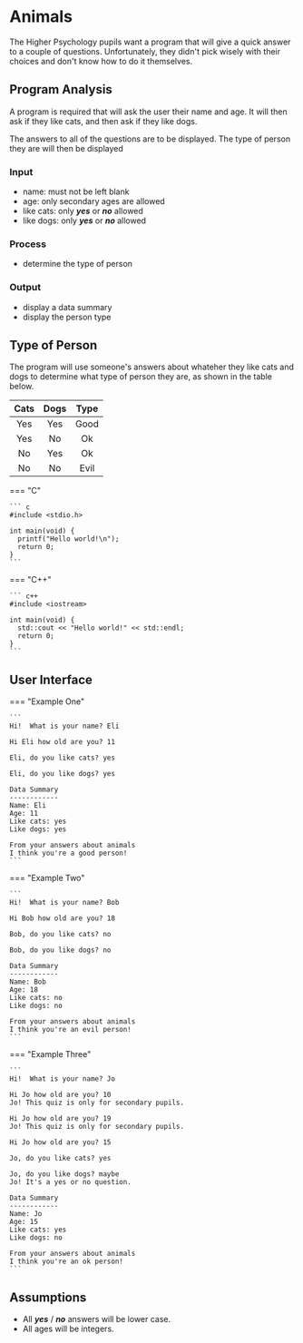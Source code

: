 # Animals

The Higher Psychology pupils want a program that will give a quick answer to a couple of questions.  Unfortunately, they didn't pick wisely with their choices and don't know how to do it themselves.

## Program Analysis

A program is required that will ask the user their name and age.  It will then ask if they like cats, and then ask if they like dogs.

The answers to all of the questions are to be displayed.  The type of person they are will then be displayed

### Input

* name: must not be left blank
* age: only secondary ages are allowed
* like cats: only ___yes___ or  ___no___ allowed
* like dogs: only ___yes___ or  ___no___ allowed

### Process

* determine the type of person

### Output

* display a data summary
* display the person type

## Type of Person

The program will use someone's answers about whateher they like cats and dogs to determine what type of person they are, as shown in the table below.

| Cats | Dogs | Type |
| :--: | :--: | :--: |
| Yes  | Yes  | Good |
| Yes  | No   | Ok   |
| No   | Yes  | Ok   |
| No   | No   | Evil |


=== "C"

    ``` c
    #include <stdio.h>

    int main(void) {
      printf("Hello world!\n");
      return 0;
    }
    ```

=== "C++"

    ``` c++
    #include <iostream>

    int main(void) {
      std::cout << "Hello world!" << std::endl;
      return 0;
    }
    ```

## User Interface

=== "Example One"

    ```
    Hi!  What is your name? Eli

    Hi Eli how old are you? 11

    Eli, do you like cats? yes

    Eli, do you like dogs? yes

    Data Summary
    ------------
    Name: Eli
    Age: 11
    Like cats: yes
    Like dogs: yes

    From your answers about animals
    I think you're a good person!
    ```

=== "Example Two"

    ```
    Hi!  What is your name? Bob
	
    Hi Bob how old are you? 18
	
    Bob, do you like cats? no 
	
    Bob, do you like dogs? no
	
    Data Summary
    ------------
    Name: Bob
    Age: 18
    Like cats: no
    Like dogs: no
	
    From your answers about animals
    I think you're an evil person!
    ```

=== "Example Three"

    ``` 
    Hi!  What is your name? Jo 
	
    Hi Jo how old are you? 10
    Jo! This quiz is only for secondary pupils.
	
    Hi Jo how old are you? 19
    Jo! This quiz is only for secondary pupils.
	
    Hi Jo how old are you? 15
	
    Jo, do you like cats? yes
	
    Jo, do you like dogs? maybe
    Jo! It's a yes or no question.
	
    Data Summary
    ------------
    Name: Jo
    Age: 15
    Like cats: yes
    Like dogs: no
	
    From your answers about animals
    I think you're an ok person!
    ```



## Assumptions

* All ___yes___ / ___no___ answers will be lower case.
* All ages will be integers.
